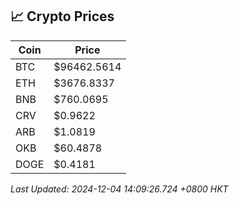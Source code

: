## 📈 Crypto Prices

| Coin | Price |
| ---- | ----- |
| BTC | $96462.5614 |
| ETH | $3676.8337 |
| BNB | $760.0695 |
| CRV | $0.9622 |
| ARB | $1.0819 |
| OKB | $60.4878 |
| DOGE | $0.4181 |

_Last Updated: 2024-12-04 14:09:26.724 +0800 HKT_